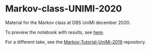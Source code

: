 # Markov-class-UNIMI-2020

Material for the Markov class at DBS UniMI december 2020.

To preview the notebook with results, see [here](https://htmlpreview.github.io/?https://github.com/giorginolab/Markov-Tutorial-UniMi-2020/blob/main/demo.html).

For a different take, see the [Markov-Tutorial-UniMi-2019](https://github.com/giorginolab/Markov-Tutorial-UniMi-2019) repository.
